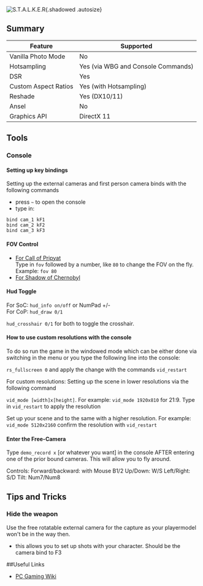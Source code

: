 ![S.T.A.L.K.E.R](Images/stalker_header.png "Shot by Sonozaki"){.shadowed .autosize}

## Summary

Feature | Supported
--|--
Vanilla Photo Mode | No
Hotsampling | Yes (via WBG and Console Commands)
DSR | Yes
Custom Aspect Ratios | Yes (with Hotsampling)
Reshade | Yes (DX10/11)
Ansel | No
Graphics API | DirectX 11
 
## Tools

### Console

#### Setting up key bindings
Setting up the external cameras and first person camera binds with the following commands

* press `~` to open the console
* type in: 
```
bind cam_1 kF1
bind cam_2 kF2
bind cam_3 kF3
```

#### FOV Control

* [For Call of Pripyat](http://www.moddb.com/mods/console-controlled-fov)  
Type in `fov` followed by a number, like `80` to change the FOV on the fly. Example: `fov 80`
* [For Shadow of Chernobyl](https://community.pcgamingwiki.com/files/file/503-stalker-shadow-of-chernobyl-unofficial-patch-10008/)

#### Hud Toggle

For SoC: `hud_info on/off` or NumPad +/-  
For CoP: `hud_draw 0/1`  

`hud_crosshair 0/1` for both to toggle the crosshair.

#### How to use custom resolutions with the console

To do so run the game in the windowed mode which can be either done via switching in the menu or you type the following line into the console:

`rs_fullscreen 0` and apply the change with the commands `vid_restart`

For custom resolutions:
Setting up the scene in lower resolutions via the following command

`vid_mode [width]x[height]`. For example: `vid_mode 1920x810` for 21:9.
Type in `vid_restart` to apply the resolution

Set up your scene and to the same with a higher resolution. 
For example: `vid_mode 5120x2160`
confirm the resolution with `vid_restart`

#### Enter the Free-Camera

Type `demo_record x` [or whatever you want] in the console AFTER entering one of the prior bound cameras.
This will allow you to fly around.

Controls:
Forward/backward: with Mouse B1/2
Up/Down: W/S
Left/Right: S/D
Tilt: Num7/Num8

## Tips and Tricks

### Hide the weapon

Use the free rotatable external camera for the capture as your playermodel won't be in the way then.
+ this allows you to set up shots with your character.
Should be the camera bind to F3

##Useful Links

* [PC Gaming Wiki](https://pcgamingwiki.com/wiki/S.T.A.L.K.E.R.:_Call_of_Pripyat)